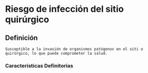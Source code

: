 # Riesgo de infección del sitio quirúrgico
## Definición
	Susceptible a la invasión de organismos patógenos en el siti o quirúrgico, lo que puede comprometer la salud.

### Caracteristicas Definitorias


